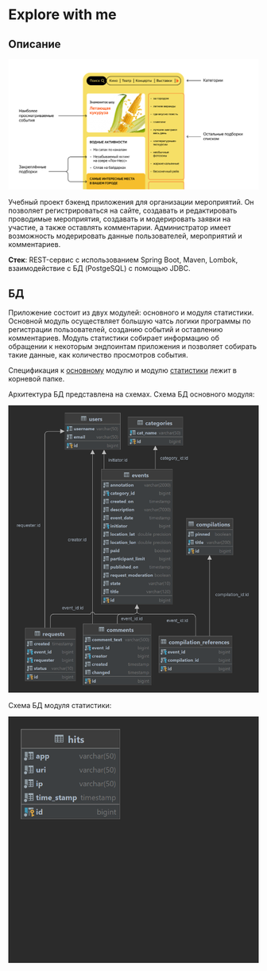 # Explore with me

## Описание

![Пример сайта](https://github.com/Shamakhan14/java-explore-with-me/blob/main/images/site_example.png)

Учебный проект бэкенд приложения для организации мероприятий. Он позволяет регистрироваться на сайте, создавать и редактировать проводимые мероприятия, создавать и модерировать заявки на участие, а также оставлять комментарии. Администратор имеет возможность модерировать данные пользователей, мероприятий и комментариев.

**Стек**: REST-сервис с использованием Spring Boot, Maven, Lombok, взаимодействие с БД (PostgeSQL) с помощью JDBC.

## БД

Приложение состоит из двух модулей: основного и модуля статистики. Основной модуль осуществляет большую чатсь логики программы по регистрации пользователей, созданию событий и оставлению комментариев. Модуль статистики собирает информацию об обращении к некоторым эндпоинтам приложения и позволяет собирать такие данные, как количество просмотров события.

Спецификация к [основному](https://github.com/Shamakhan14/java-explore-with-me/blob/main/ewm-main-service-spec.json) модулю и модулю [статистики](https://github.com/Shamakhan14/java-explore-with-me/blob/main/ewm-stats-service-spec.json) лежит в корневой папке.

Архитектура БД представлена на схемах.
Схема БД основного модуля:

![Схема БД основного модуля](https://github.com/Shamakhan14/java-explore-with-me/blob/main/images/main_schema.png)

Схема БД модуля статистики:

![Схема БД модуля статистики](https://github.com/Shamakhan14/java-explore-with-me/blob/main/images/stats-schema.png)
